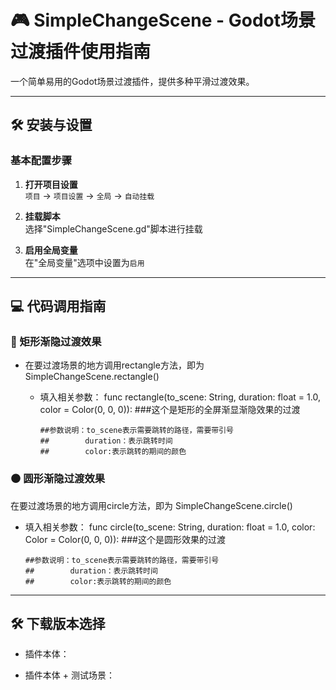 # 🎮 SimpleChangeScene - Godot场景过渡插件使用指南


一个简单易用的Godot场景过渡插件，提供多种平滑过渡效果。

---

## 🛠️ 安装与设置

### 基本配置步骤

1. **打开项目设置**  
   `项目` → `项目设置` → `全局` → `自动挂载`

2. **挂载脚本**  
   选择"SimpleChangeScene.gd"脚本进行挂载

3. **启用全局变量**  
   在"全局变量"选项中设置为`启用`

---

## 💻 代码调用指南

### 🔲 矩形渐隐过渡效果

- 在要过渡场景的地方调用rectangle方法，即为 SimpleChangeScene.rectangle()
  - 填入相关参数：
	func rectangle(to_scene: String, duration: float = 1.0, color = Color(0, 0, 0)):
		###这个是矩形的全屏渐显渐隐效果的过渡
		
		##参数说明：to_scene表示需要跳转的路径，需要带引号
		##        duration：表示跳转时间
		##        color:表示跳转的期间的颜色

### ⚫ 圆形渐隐过渡效果

 在要过渡场景的地方调用circle方法，即为 SimpleChangeScene.circle()
  - 填入相关参数：
	func circle(to_scene: String, duration: float = 1.0, color: Color = Color(0, 0, 0)):
		###这个是圆形效果的过渡
		
		##参数说明：to_scene表示需要跳转的路径，需要带引号
		##        duration：表示跳转时间
		##        color:表示跳转的期间的颜色

---

## 🛠️ 下载版本选择

- 插件本体：

- 插件本体 + 测试场景：
